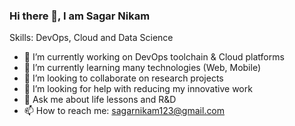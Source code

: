### Hi there 👋, I am Sagar Nikam

Skills: DevOps, Cloud and Data Science

- 🔭 I’m currently working on DevOps toolchain & Cloud platforms
- 🌱 I’m currently learning many technologies (Web, Mobile)
- 👯 I’m looking to collaborate on research projects 
- 🤔 I’m looking for help with reducing my innovative work 
- 💬 Ask me about life lessons and R&D 
- 📫 How to reach me: sagarnikam123@gmail.com 


<!---
sagarnikam123/sagarnikam123 is a ✨ special ✨ repository because its `README.md` (this file) appears on your GitHub profile.
You can click the Preview link to take a look at your changes.
--->
